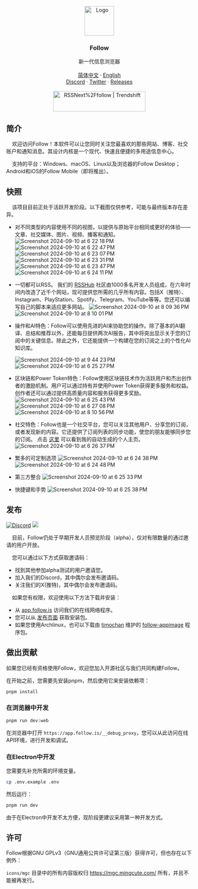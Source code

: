 <div align="center">
  <a href="https://github.com/RSSNext/Follow">
    <img src="https://github.com/RSSNext/follow/assets/41265413/c6c02ad5-cddc-46f5-8420-a47afe1c82fe" alt="Logo" width="80" height="80">
  </a>

  <h3>Follow</h3>

  <p>
    新一代信息浏览器
    <br />
    <br />
    <a href="README.zh-cn.md"><u>简体中文</u></a>
    ·
    <a href="README.md"><u>English</u></a>
    <br />
    <a href="https://discord.gg/xHCVQZ6wmZ">Discord</a>
    ·
    <a href="https://x.com/intent/follow?screen_name=follow_app_">Twitter</a>
    ·
    <a href="https://github.com/RSSNext/Follow/releases">Releases</a>
    <br />
    <br />
    <a href="https://trendshift.io/repositories/9938" target="_blank"><img src="https://trendshift.io/api/badge/repositories/9938" alt="RSSNext%2Ffollow | Trendshift" style="width: 250px; height: 55px;" width="250" height="55"/></a>
  </p>
</div>

## 简介

&nbsp;&nbsp;&nbsp;&nbsp;欢迎访问Follow！本软件可以让您同时关注您最喜欢的那些网站、博客、社交账户和通知消息。其设计内核是一个现代、快速且便捷的多用途信息中心。

&nbsp;&nbsp;&nbsp;&nbsp;支持的平台：Windows、macOS、Linux以及浏览器的Follow Desktop；Android和iOS的Follow Mobile（即将推出）。

## 快照

&nbsp;&nbsp;&nbsp;&nbsp;该项目目前正处于活跃开发阶段。以下截图仅供参考，可能与最终版本存在差异。

- 对不同类型的内容使用不同的视图，以提供与原始平台相同或更好的体验——文章、社交媒体、图片、视频、播客和通知。
  ![Screenshot 2024-09-10 at 6 22 18 PM](https://github.com/user-attachments/assets/1958ec70-1916-47c5-82d0-3bd8e43f3a26)
  ![Screenshot 2024-09-10 at 6 22 47 PM](https://github.com/user-attachments/assets/1d0c3ed7-3da5-45e6-a264-399e8ea4071b)
  ![Screenshot 2024-09-10 at 6 23 07 PM](https://github.com/user-attachments/assets/d21d54be-c343-4ac6-99f0-90c1e410245a)
  ![Screenshot 2024-09-10 at 6 23 31 PM](https://github.com/user-attachments/assets/1781f368-8375-4b50-a66c-c8d8340f3ffb)
  ![Screenshot 2024-09-10 at 6 23 47 PM](https://github.com/user-attachments/assets/6ccfeada-dbc3-4c76-8ca2-5dcac8c06804)
  ![Screenshot 2024-09-10 at 6 24 11 PM](https://github.com/user-attachments/assets/f723d62a-1be7-48b1-a42c-83960af133be)

- 一切都可以RSS。 我们的 [RSSHub](https://github.com/DIYgod/RSSHub) 社区由1000多名开发人员组成，在六年时间内改造了近千个网站，现可提供您所需的几乎所有内容。包括X（推特）、Instagram、PlayStation、Spotify、Telegram、YouTube等等。您还可以编写自己的脚本来适应更多网站。
  ![Screenshot 2024-09-10 at 8 09 36 PM](https://github.com/user-attachments/assets/5bd445f3-e005-4273-b892-7b29212970e2)
  ![Screenshot 2024-09-10 at 8 10 01 PM](https://github.com/user-attachments/assets/25fbc9d2-ea10-4477-a4e9-1732f59fcb57)

- 操作和AI特色：Follow可以使用先进的AI来协助您的操作。除了基本的AI翻译、总结和推荐以外，还能每日提供两次AI报告，其中将突出显示关于您的订阅中的关键信息。除此之外，它还能提供一个构建在您的订阅之上的个性化AI知识库。

  ![Screenshot 2024-09-10 at 9 44 23 PM](https://github.com/user-attachments/assets/1801f1ba-e57f-4daf-8120-32631b0bdc2c)
  ![Screenshot 2024-09-10 at 6 25 27 PM](https://github.com/user-attachments/assets/ddd14398-f735-433c-91cb-a2898ddf2098)

- 区块链和Power Token特色：Follow使用区块链技术作为活跃用户和杰出创作者的激励机制。用户可以通过持有并使用Power Token获得更多服务和权益。创作者还可以通过提供高质量内容和服务获得更多奖励。
  ![Screenshot 2024-09-10 at 6 25 43 PM](https://github.com/user-attachments/assets/351ac415-d94e-4d5a-af42-37656c3e535c)
  ![Screenshot 2024-09-10 at 6 27 08 PM](https://github.com/user-attachments/assets/82d71c46-c039-41b9-b3cd-5ad078ff14a5)
  ![Screenshot 2024-09-10 at 8 10 56 PM](https://github.com/user-attachments/assets/2424dfd4-59a6-4dad-8eb7-8db61a711b45)

- 社交特色：Follow也是一个社交平台，您可以关注其他用户、分享您的订阅，或者发现新的内容。它还提供了订阅列表的同步功能，使您的朋友能够同步您的订阅。 点击 [这里](https://app.follow.is/profile/54728159538884608) 可以看到我的自动生成的个人主页。
  ![Screenshot 2024-09-10 at 6 26 37 PM](https://github.com/user-attachments/assets/b636fd6d-0fcb-436b-8856-f7a965dba12d)

- 繁多的可定制选项
  ![Screenshot 2024-09-10 at 6 24 38 PM](https://github.com/user-attachments/assets/53ff78cd-02d0-4eeb-a10f-40ae21d85912)
  ![Screenshot 2024-09-10 at 6 24 48 PM](https://github.com/user-attachments/assets/64bf2e9e-d9fe-4a90-bb3d-975ddb3e6558)

- 第三方整合
  ![Screenshot 2024-09-10 at 6 25 33 PM](https://github.com/user-attachments/assets/ea86fdbd-4b53-47ae-8bc5-d9a382ef07b5)

- 快捷键和手势
  ![Screenshot 2024-09-10 at 6 25 38 PM](https://github.com/user-attachments/assets/43116bea-47b9-4c17-bc4f-92fb101a37a5)

## 发布

[![Discord](https://img.shields.io/discord/1243823539426033696?logo=discord&label=Discord&style=flat-square&color=5865F2)](https://discord.gg/xHCVQZ6wmZ) [![](https://img.shields.io/badge/any_text-Follow-blue?color=2CA5E0&label=_&logo=x&cacheSeconds=3600&style=flat-square)](https://x.com/intent/follow?screen_name=follow_app_)

&nbsp;&nbsp;&nbsp;&nbsp;目前，Follow仍处于早期开发人员预览阶段（alpha），仅对有限数量的通过邀请的用户开放。

&nbsp;&nbsp;&nbsp;&nbsp;您可以通过以下方式获取邀请码：

- 找到其他参加alpha测试的用户邀请您。
- 加入我们的Discord，其中偶尔会发布邀请码。
- 关注我们的X(推特)，其中偶尔会发布邀请码。

&nbsp;&nbsp;&nbsp;&nbsp;如果您有权限，欢迎使用以下方法下载并安装：

-  从 [app.follow.is](https://app.follow.is) 访问我们的在线网络程序。
- 您可以从 [发布页面](https://github.com/RSSNext/Follow/releases) 获取安装包。
- 如果您使用Archlinux，也可以下载由 [timochan](https://github.com/ttimochan) 维护的 [follow-appimage](https://aur.archlinux.org/packages/follow-appimage) 程序包。 

## 做出贡献

如果您已经有资格使用Follow，欢迎您加入开源社区与我们共同构建Follow。

在开始之前，您需要先安装pnpm，然后使用它来安装依赖项：

```sh
pnpm install
```

### 在浏览器中开发

```sh
pnpm run dev:web
```

在浏览器中打开 `https://app.follow.is/__debug_proxy`，您可以从此访问在线API环境，进行开发和调试。
### 在Electron中开发

您需要先补充所需的环境变量。

```sh
cp .env.example .env
```

然后运行：

```sh
pnpm run dev
```

由于在Electron中开发不太方便，现阶段更建议采用第一种开发方式。

## 许可

Follow根据GNU GPLv3（GNU通用公共许可证第三版）获得许可，但也存在以下例外：

`icons/mgc` 目录中的所有内容版权归 https://mgc.mingcute.com/ 所有，并且不能被再发行。
